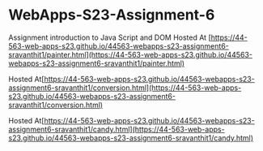 
# WebApps-S23-Assignment-6
Assignment introduction to Java Script and DOM
Hosted At [https://44-563-web-apps-s23.github.io/44563-webapps-s23-assignment6-sravanthit1/painter.html](https://44-563-web-apps-s23.github.io/44563-webapps-s23-assignment6-sravanthit1/painter.html)

Hosted At[https://44-563-web-apps-s23.github.io/44563-webapps-s23-assignment6-sravanthit1/conversion.html](https://44-563-web-apps-s23.github.io/44563-webapps-s23-assignment6-sravanthit1/conversion.html)

Hosted At[https://44-563-web-apps-s23.github.io/44563-webapps-s23-assignment6-sravanthit1/candy.html](https://44-563-web-apps-s23.github.io/44563-webapps-s23-assignment6-sravanthit1/candy.html)
